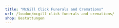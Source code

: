 ```yaml
---
title: "McGill Click Funerals and Cremations"
url: /loudon/mcgill-click-funerals-and-cremations/
shop: Bestattungen
---
```

